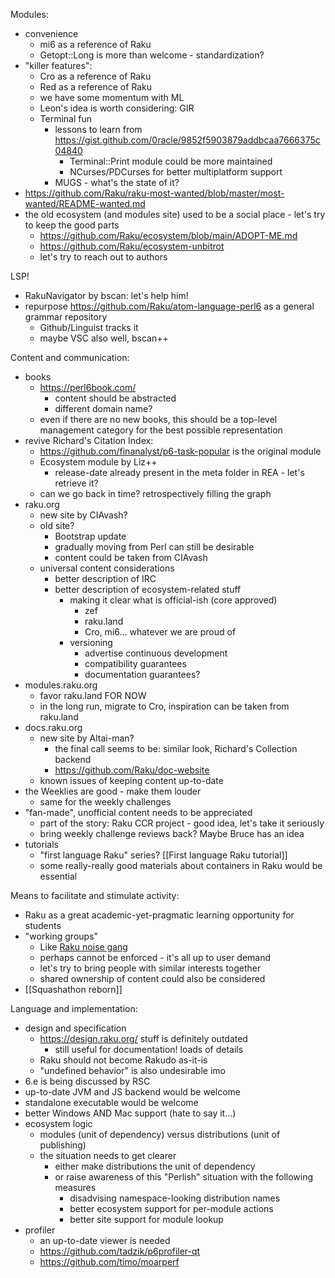 Modules:
- convenience
	- mi6 as a reference of Raku
	- Getopt::Long is more than welcome - standardization?
- "killer features":
	- Cro as a reference of Raku
	- Red as a reference of Raku
	- we have some momentum with ML
	- Leon's idea is worth considering: GIR
	- Terminal fun
		- lessons to learn from https://gist.github.com/0racle/9852f5903879addbcaa7666375c04840
			- Terminal::Print module could be more maintained
			- NCurses/PDCurses for better multiplatform support
		- MUGS - what's the state of it?
- https://github.com/Raku/raku-most-wanted/blob/master/most-wanted/README-wanted.md
- the old ecosystem (and modules site) used to be a social place - let's try to keep the good parts
	- https://github.com/Raku/ecosystem/blob/main/ADOPT-ME.md
	- https://github.com/Raku/ecosystem-unbitrot
	- let's try to reach out to authors

LSP!
- RakuNavigator by bscan: let's help him!
- repurpose https://github.com/Raku/atom-language-perl6 as a general grammar repository
  - Github/Linguist tracks it
  - maybe VSC also well, bscan++

Content and communication:
- books
	- https://perl6book.com/
		- content should be abstracted
		- different domain name?
	- even if there are no new books, this should be a top-level management category for the best possible representation
- revive Richard's Citation Index:
	- https://github.com/finanalyst/p6-task-popular is the original module
	- Ecosystem module by Liz++
		- release-date already present in the meta folder in REA - let's retrieve it?
	- can we go back in time? retrospectively filling the graph
- raku.org
	- new site by CIAvash?
	- old site?
		- Bootstrap update
		- gradually moving from Perl can still be desirable
		- content could be taken from CIAvash
	- universal content considerations
		- better description of IRC
		- better description of ecosystem-related stuff
			- making it clear what is official-ish (core approved)
				- zef
				- raku.land
				- Cro, mi6... whatever we are proud of
			- versioning
				- advertise continuous development
				- compatibility guarantees
				- documentation guarantees?
- modules.raku.org
	- favor raku.land FOR NOW
	- in the long run, migrate to Cro, inspiration can be taken from raku.land
- docs.raku.org
	- new site by Altai-man?
		- the final call seems to be: similar look, Richard's Collection backend
		- https://github.com/Raku/doc-website
	- known issues of keeping content up-to-date
- the Weeklies are good - make them louder
	- same for the weekly challenges
- "fan-made", unofficial content needs to be appreciated
	- part of the story: Raku CCR project - good idea, let's take it seriously
	- bring weekly challenge reviews back? Maybe Bruce has an idea
- tutorials
	- "first language Raku" series? [[First language Raku tutorial]]
	- some really-really good materials about containers in Raku would be essential

Means to facilitate and stimulate activity:
- Raku as a great academic-yet-pragmatic learning opportunity for students
- "working groups"
	- Like [Raku noise gang](http://raku.noisegang.com/)
	- perhaps cannot be enforced - it's all up to user demand
	- let's try to bring people with similar interests together
	- shared ownership of content could also be considered
- [[Squashathon reborn]]

Language and implementation:
- design and specification
	- https://design.raku.org/ stuff is definitely outdated
		- still useful for documentation! loads of details
	- Raku should not become Rakudo as-it-is
	- "undefined behavior" is also undesirable imo
- 6.e is being discussed by RSC
- up-to-date JVM and JS backend would be welcome
- standalone executable would be welcome
- better Windows AND Mac support (hate to say it...)
- ecosystem logic
	- modules (unit of dependency) versus distributions (unit of publishing)
	- the situation needs to get clearer
		- either make distributions the unit of dependency
		- or raise awareness of this "Perlish" situation with the following measures
			- disadvising namespace-looking distribution names
			- better ecosystem support for per-module actions
			- better site support for module lookup
- profiler
  - an up-to-date viewer is needed
  - https://github.com/tadzik/p6profiler-qt
  - https://github.com/timo/moarperf
